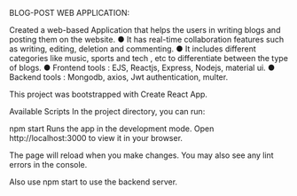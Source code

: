 BLOG-POST WEB APPLICATION:

Created a web-based Application that helps the users in writing blogs and posting them on the website.
● It has real-time collaboration features such as writing, editing, deletion and commenting.
● It includes different categories like music, sports and tech , etc to differentiate between the type of blogs.
● Frontend tools : EJS, Reactjs, Express, Nodejs, material ui.
● Backend tools : Mongodb, axios, Jwt authentication, multer.

This project was bootstrapped with Create React App.

Available Scripts
In the project directory, you can run:

npm start
Runs the app in the development mode.
Open http://localhost:3000 to view it in your browser.

The page will reload when you make changes.
You may also see any lint errors in the console.

Also use npm start to use the backend server.
